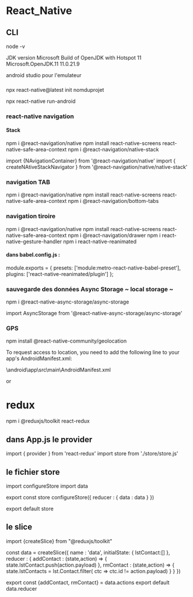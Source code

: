 # React_Native

## CLI

node -v

JDK version  Microsoft Build of OpenJDK with Hotspot 11 Microsoft.OpenJDK.11               11.0.21.9

android studio pour l'emulateur

###

npx react-native@latest init nomduprojet

npx react-native run-android


### react-native navigation


#### Stack
npm i @react-navigation/native
npm install react-native-screens react-native-safe-area-context
npm i @react-navigation/native-stack

import {NAvigationContainer} from '@react-navigation/native'
import { createNAtiveStackNavigator } from '@react-navigation/native/native-stack'



### navigation TAB

npm i @react-navigation/native
npm install react-native-screens react-native-safe-area-context
npm i @react-navigation/bottom-tabs


### navigation tiroire

npm i @react-navigation/native
npm install react-native-screens react-native-safe-area-context
npm i @react-navigation/drawer
npm i react-native-gesture-handler
npm i react-native-reanimated

#### dans babel.config.js :
module.exports = {
  presets: ['module:metro-react-native-babel-preset'],
  plugins: ['react-native-reanimated/plugin']
};

### sauvegarde des données Async Storage ~ local storage ~

npm i @react-native-async-storage/async-storage

import AsyncStorage from '@react-native-async-storage/async-storage' 



### GPS 

npm install @react-native-community/geolocation


To request access to location, you need to add the following line to your app's AndroidManifest.xml:

\android\app\src\main\AndroidManifest.xml

<uses-permission android:name="android.permission.ACCESS_FINE_LOCATION" />

or

<uses-permission android:name="android.permission.ACCESS_COARSE_LOCATION" />



# redux

npm i @reduxjs/toolkit react-redux

## dans App.js le provider
import { provider } from 'react-redux'
import store from './store/store.js'

<Provider store={store}>

</Provider>

## le fichier store

import configureStore 
import data

export const store configureStore({
  reducer : {
    data : data
  }
})

export default store

## le slice
import {createSlice} from "@reduxjs/toolkit"

const data = createSlice({
  name : 'data',
  initialState: {
    lstContact:[]
  },
  reducer : {
    addContact : (state,action) => {
      state.lstContact.push(action.payload)
    },
    rmContact : (state,action) => {
      state.lstContacts = lst.Contact.filter( ctc => ctc.id != action.payload)
    }
  }
})

export const {addContact, rmContact} = data.actions
export default data.reducer